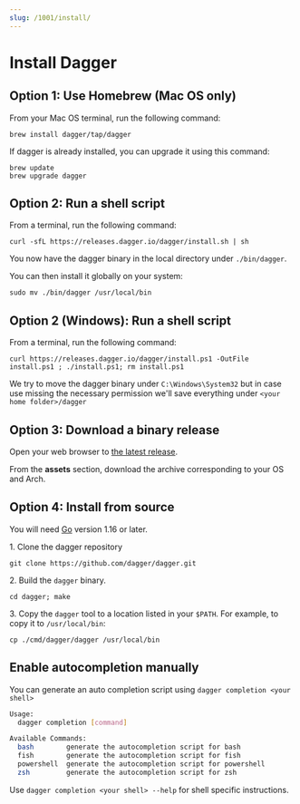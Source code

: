 ```yaml
---
slug: /1001/install/
---
```


# Install Dagger

## Option 1: Use Homebrew (Mac OS only)

From your Mac OS terminal, run the following command:

```shell
brew install dagger/tap/dagger
```

If dagger is already installed, you can upgrade it using this command:

```shell
brew update
brew upgrade dagger
```

## Option 2: Run a shell script

From a terminal, run the following command:

```shell
curl -sfL https://releases.dagger.io/dagger/install.sh | sh
```

You now have the dagger binary in the local directory under `./bin/dagger`.

You can then install it globally on your system:

```shell
sudo mv ./bin/dagger /usr/local/bin
```

## Option 2 (Windows): Run a shell script

From a terminal, run the following command:

```shell
curl https://releases.dagger.io/dagger/install.ps1 -OutFile install.ps1 ; ./install.ps1; rm install.ps1
```

We try to move the dagger binary under `C:\Windows\System32` but
in case use missing the necessary permission we'll save everything under `<your home folder>/dagger`

## Option 3: Download a binary release

Open your web browser to [the latest release](https://github.com/dagger/dagger/releases/latest).

From the **assets** section, download the archive corresponding to your OS and Arch.

## Option 4: Install from source

You will need [Go](https://golang.org) version 1.16 or later.

1\. Clone the dagger repository

```shell
git clone https://github.com/dagger/dagger.git
```

2\. Build the `dagger` binary.

```shell
cd dagger; make
```

3\. Copy the `dagger` tool to a location listed in your `$PATH`. For example, to copy it to `/usr/local/bin`:

```shell
cp ./cmd/dagger/dagger /usr/local/bin
```

## Enable autocompletion manually

You can generate an auto completion script using `dagger completion <your shell>`

```sh
Usage:
  dagger completion [command]

Available Commands:
  bash        generate the autocompletion script for bash
  fish        generate the autocompletion script for fish
  powershell  generate the autocompletion script for powershell
  zsh         generate the autocompletion script for zsh
```

Use `dagger completion <your shell> --help` for shell specific instructions.
